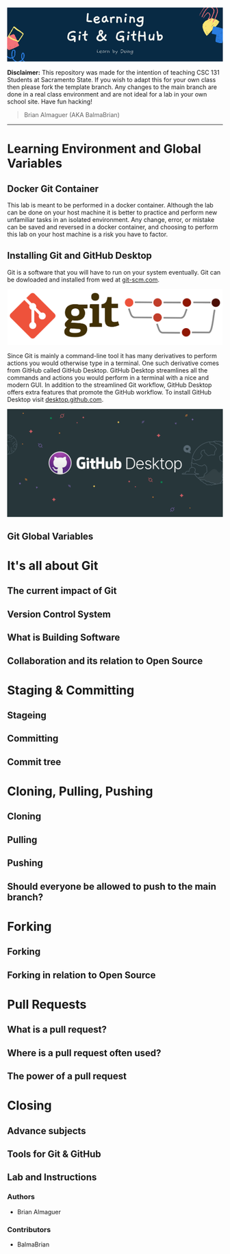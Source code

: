 ![Banner](https://github.com/BalmaBrian/git-started/blob/main/images/README%20Banner.png)

**Disclaimer:** This repository was made for the intention of teaching CSC 131 Students at Sacramento State. If you wish to adapt this for your own class then please fork the template branch. Any changes to the main branch are done in a real class environment and are not ideal for a lab in your own school site. Have fun hacking!

> Brian Almaguer (AKA BalmaBrian)

---

# Learning Environment and Global Variables

## Docker Git Container

This lab is meant to be performed in a docker container. Although the lab can be done on your host machine it is better to practice and perform new unfamiliar tasks in an isolated environment. Any change, error, or mistake can be saved and reversed in a docker container, and choosing to perform this lab on your host machine is a risk you have to factor.

## Installing Git and GitHub Desktop

Git is a software that you will have to run on your system eventually. Git can be dowloaded and installed from wed at [git-scm.com](https://git-scm.com/).

![Git-Scm image](https://github.com/BalmaBrian/git-started/blob/main/images/git-scm.png)

Since Git is mainly a command-line tool it has many derivatives to perform actions you would otherwise type in a terminal. One such derivative comes from GitHub called GitHub Desktop. GitHub Desktop streamlines all the commands and actions you would perform in a terminal with a nice and modern GUI. In addition to the streamlined Git workflow, GitHub Desktop offers extra features that promote the GitHub workflow. To install GitHub Desktop visit [desktop.github.com](https://desktop.github.com/).

![GitHub Desktop](https://github.com/BalmaBrian/git-started/blob/main/images/GitHub%20Desktop.png)

## Git Global Variables

# It's all about Git

## The current impact of Git

## Version Control System

## What is Building Software

## Collaboration and its relation to Open Source

# Staging & Committing

## Stageing

## Committing

## Commit tree

# Cloning, Pulling, Pushing

## Cloning

## Pulling

## Pushing

## Should everyone be allowed to push to the main branch?

# Forking

## Forking

## Forking in relation to Open Source

# Pull Requests

## What is a pull request?

## Where is a pull request often used?

## The power of a pull request

# Closing

## Advance subjects

## Tools for Git & GitHub

## Lab and Instructions

### Authors

- Brian Almaguer

### Contributors

- BalmaBrian
